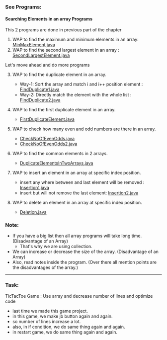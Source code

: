 ### See Programs:

#### Searching Elements in an array Programs

This 2 programs are done in previous part of the chapter

1. WAP to find the maximum and minimum elements in an array: [MinMaxElement.java](_6%2FMinMaxElement.java)
2. WAP to find the second largest element in an array : [SecondLargestElement.java](_6%2FSecondLargestElement.java)

Let's move ahead and do more programs

3. WAP to find the duplicate element in an array.

   - Way-1: Sort the array and match i and i++ position element : [FindDuplicate1.java](_7%2FFindDuplicate1.java)
   - Way-2: Directly match the element with the whole list : [FindDuplicate2.java](_7%2FFindDuplicate2.java)
  
 
4. WAP to find the first duplicate element in an array.
   - [FirstDuplicateElement.java](_7%2FFirstDuplicateElement.java)


5. WAP to check how many even and odd numbers are there in an array.
   - [CheckNoOfEvenOdds.java](_7%2FCheckNoOfEvenOdds.java)
   - [CheckNoOfEvenOdds2.java](_7%2FCheckNoOfEvenOdds2.java)


6. WAP to find the common elements in 2 arrays.
   - [DuplicateElementsInTwoArrays.java](_7%2FDuplicateElementsInTwoArrays.java)


7. WAP to insert an element in an array at specific index position.
   - insert any where between and last element will be removed : [Insertion1.java](_7%2FInsertion1.java)
   - insert but will not remove the last element: [Insertion2.java](_7%2FInsertion2.java)


8. WAP to delete an element in an array at specific index position.
   - [Deletion.java](_7%2FDeletion.java)


### Note:
- If you have a big list then all array programs will take long time. (Disadvantage of an Array)
  - That's why we are using collection.
- We can increase or decrease the size of the array. (Disadvantage of an Array)
- Also, read notes inside the program. (Over there all mention points are the disadvantages of the array.)


----

### Task: 
TicTacToe Game : Use array and decrease number of lines and optimize code
- last time we made this game project.
- in this game, we make jb button again and again.
- so number of lines increase a lot.
- also, in if condition, we do same thing again and again.
- in restart game, we do same thing again and again.
